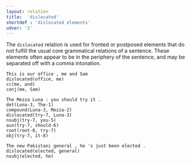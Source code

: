 ```yaml
---
layout: relation
title:  'dislocated'
shortdef : 'dislocated elements'
udver: '2'
---
```


The `dislocated` relation is used for fronted or postposed elements
that do not fulfill the usual core grammatical relations of a
sentence. These elements often appear to be in the periphery of the sentence, and may be separated off with a comma intonation.

~~~ sdparse
This is our office , me and Sam
dislocated(office, me)
cc(me, and)
conj(me, Sam)
~~~

~~~ sdparse
The Mezza Luna : you should try it .
det(Luna-3, The-1)
compound(Luna-3, Mezza-2)
dislocated(try-7, Luna-3)
nsubj(try-7, you-5)
aux(try-7, should-6)
root(root-0, try-7)
obj(try-7, it-8)
~~~

~~~ sdparse
The new Pakistani general , he 's just been elected .
dislocated(elected, general)
nsubj(elected, he)
~~~
<!-- Interlanguage links updated Út 9. května 2023, 20:04:13 CEST -->
